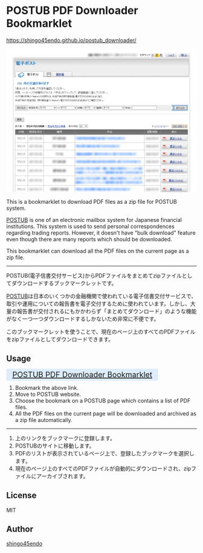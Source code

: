 POSTUB PDF Downloader Bookmarklet
=================================

https://shingo45endo.github.io/postub_downloader/

![POSTUB PDF Downloader Bookmarklet](./postub_downloader.gif)

This is a bookmarklet to download PDF files as a zip file for POSTUB system.

[POSTUB](https://www.nri-secure.co.jp/service/postub/index.html) is one of an electronic mailbox system for Japanese financial institutions. This system is used to send personal correspondences regarding trading reports. However, it doesn't have "bulk download" feature even though there are many reports which should be downloaded.

This bookmarklet can download all the PDF files on the current page as a zip file.

- - - - - - - - - - - - - - - -

POSTUB(電子信書交付サービス)からPDFファイルをまとめてzipファイルとしてダウンロードするブックマークレットです。

[POSTUB](https://www.nri-secure.co.jp/service/postub/index.html)は日本のいくつかの金融機関で使われている電子信書交付サービスで、取引や運用についての報告書を電子交付するために使われています。しかし、大量の報告書が交付されるにもかかわらず「まとめてダウンロード」のような機能がなく一つ一つダウンロードするしかないため非常に不便です。

このブックマークレットを使うことで、現在のページ上のすべてのPDFファイルをzipファイルとしてダウンロードできます。


Usage
-----

<a href="javascript:(function(){var a='https://shingo45endo.github.io/postub_downloader/postub_downloader.js?'+Date.now();var d=document;var e=d.createElement('script');e.charset='utf-8';e.src=a;d.getElementsByTagName('head')[0].appendChild(e);})();" style="padding: 0.25rem 1rem; border-radius: 0.25rem; background-color: rgba(0,128,255,0.125); font-size: 1.25rem;">POSTUB PDF Downloader Bookmarklet</a>

1. Bookmark the above link.
2. Move to POSTUB website.
3. Choose the bookmark on a POSTUB page which contains a list of PDF files.
4. All the PDF files on the current page will be downloaded and archived as a zip file automatically.

- - - - - - - - - - - - - - - -

1. 上のリンクをブックマークに登録します。
2. POSTUBのサイトに移動します。
3. PDFのリストが表示されているページ上で、登録したブックマークを選択します。
4. 現在のページ上のすべてのPDFファイルが自動的にダウンロードされ、zipファイルにアーカイブされます。

License
-------

MIT


Author
------

[shingo45endo](https://github.com/shingo45endo)
